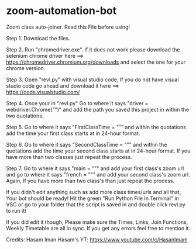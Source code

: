 # zoom-automation-bot
Zoom class auto-joiner. Read this File before using!


Step 1. Download the files.

Step 2. Run "chromedriver.exe". If it does not work please download the selenium chrome driver here ==> https://chromedriver.chromium.org/downloads and select the one for your chrome version.

Step 3. Open "revl.py" with visual studio code, If you do not have visual studio code go ahead and download it here ==> https://code.visualstudio.com/

Step 4. Once your in "revl.py" Go to where it says "driver = webdriver.Chrome("")" and add the path you saved this project in within the two quotations.

Step 5. Go to where it says "FirstClassTime = """ and within the quotations add the time your first class starts at in 24-hour format.

Step 6. Go to where it says "SecondClassTime = """ and within the quotations add the time your second class starts at in 24-hour format. If you have more than two classes just repeat the process.

Step 7. Go to where it says "main = """ and add your first class's zoom url and go to where it says "french = """ and add your second class's zoom url. Again, If you have more than two class's than just repeat the process.

If you didn't edit anything such as add more class times/urls and all that, Your bot should be ready! Hit the green "Run Python File In Terminal" in VSC or go to your folder that the script is saved in and double click revl.py to run it!

If you did edit it though, Please make sure the Times, Links, Join Functions, Weekly Timetable are all in sync.
If you get any errors feel free to mention it.


Credits: Hasam Iman
Hasam's YT: https://www.youtube.com/c/HasanImam
